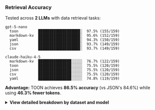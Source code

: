 ### Retrieval Accuracy

Tested across **2 LLMs** with data retrieval tasks:

```
gpt-5-nano
  toon         ███████████████████░  97.5% (155/159)
  markdown-kv  ███████████████████░  95.6% (152/159)
  yaml         ███████████████████░  94.3% (150/159)
  json         ███████████████████░  93.7% (149/159)
  csv          ███████████████████░  93.7% (149/159)

claude-haiku-4-5
  markdown-kv  ███████████████░░░░░  76.7% (122/159)
  toon         ███████████████░░░░░  75.5% (120/159)
  json         ███████████████░░░░░  75.5% (120/159)
  csv          ███████████████░░░░░  75.5% (120/159)
  yaml         ███████████████░░░░░  74.8% (119/159)
```

**Advantage:** TOON achieves **86.5% accuracy** (vs JSON's 84.6%) while using **46.3% fewer tokens**.

<details>
<summary><strong>View detailed breakdown by dataset and model</strong></summary>

#### Performance by Dataset

##### Uniform employee records (TOON optimal format)

| Format | Accuracy | Tokens | Correct/Total |
| ------ | -------- | ------ | ------------- |
| `toon` | 86.2% | 2.483 | 100/116 |
| `csv` | 80.2% | 2.337 | 93/116 |
| `yaml` | 82.8% | 4.969 | 96/116 |
| `markdown-kv` | 84.5% | 6.270 | 98/116 |
| `json` | 84.5% | 6.347 | 98/116 |

##### E-commerce orders with nested structures

| Format | Accuracy | Tokens | Correct/Total |
| ------ | -------- | ------ | ------------- |
| `toon` | 90.9% | 5.967 | 80/88 |
| `csv` | 90.9% | 6.735 | 80/88 |
| `yaml` | 89.8% | 7.328 | 79/88 |
| `markdown-kv` | 90.9% | 9.110 | 80/88 |
| `json` | 89.8% | 9.694 | 79/88 |

##### Time-series analytics data

| Format | Accuracy | Tokens | Correct/Total |
| ------ | -------- | ------ | ------------- |
| `csv` | 87.9% | 1.393 | 51/58 |
| `toon` | 86.2% | 1.515 | 50/58 |
| `yaml` | 86.2% | 2.938 | 50/58 |
| `json` | 87.9% | 3.665 | 51/58 |
| `markdown-kv` | 86.2% | 3.779 | 50/58 |

##### Top 100 GitHub repositories

| Format | Accuracy | Tokens | Correct/Total |
| ------ | -------- | ------ | ------------- |
| `csv` | 80.4% | 8.513 | 45/56 |
| `toon` | 80.4% | 8.745 | 45/56 |
| `yaml` | 78.6% | 13.129 | 44/56 |
| `markdown-kv` | 82.1% | 15.436 | 46/56 |
| `json` | 73.2% | 15.145 | 41/56 |

#### Performance by Model

##### gpt-5-nano

| Format | Accuracy | Correct/Total |
| ------ | -------- | ------------- |
| `toon` | 97.5% | 155/159 |
| `markdown-kv` | 95.6% | 152/159 |
| `yaml` | 94.3% | 150/159 |
| `json` | 93.7% | 149/159 |
| `csv` | 93.7% | 149/159 |

##### claude-haiku-4-5

| Format | Accuracy | Correct/Total |
| ------ | -------- | ------------- |
| `markdown-kv` | 76.7% | 122/159 |
| `toon` | 75.5% | 120/159 |
| `json` | 75.5% | 120/159 |
| `csv` | 75.5% | 120/159 |
| `yaml` | 74.8% | 119/159 |

#### Methodology

- **Semantic validation**: LLM-as-judge validates responses semantically (not exact string matching).
- **Token counting**: Using `gpt-tokenizer` with `o200k_base` encoding.
- **Question types**: Field retrieval, aggregation, and filtering tasks.
- **Real data**: Faker.js-generated datasets + GitHub repositories.

</details>
